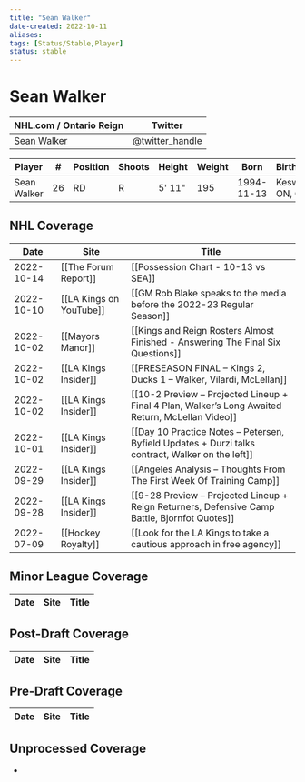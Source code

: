 ```yaml
---
title: "Sean Walker"
date-created: 2022-10-11
aliases: 
tags: [Status/Stable,Player]
status: stable
---
```


# Sean Walker

NHL.com / Ontario Reign | Twitter
-|-
[Sean Walker](https://www.nhl.com/player/sean-walker-8480336) | [@twitter_handle](https://twitter.com/)

Player | \# | Position | Shoots | Height | Weight | Born | Birthplace | Draft 
-|-|-|-|-|-|-|-|-
Sean Walker | 26 | RD | R | 5' 11" | 195 | 1994-11-13 | Keswick, ON, CAN


## NHL  Coverage
Date | Site |  Title
---|---|---
2022-10-14 | [[The Forum Report]] | [[Possession Chart - 10-13 vs SEA]]
2022-10-10 | [[LA Kings on YouTube]] | [[GM Rob Blake speaks to the media before the 2022-23 Regular Season]]
2022-10-02 | [[Mayors Manor]] | [[Kings and Reign Rosters Almost Finished - Answering The Final Six Questions]]
2022-10-02 | [[LA Kings Insider]] |  [[PRESEASON FINAL – Kings 2, Ducks 1 – Walker, Vilardi, McLellan]]
2022-10-02 | [[LA Kings Insider]] |  [[10-2 Preview – Projected Lineup + Final 4 Plan, Walker’s Long Awaited Return, McLellan Video]] 
2022-10-01 | [[LA Kings Insider]] |  [[Day 10 Practice Notes – Petersen, Byfield Updates + Durzi talks contract, Walker on the left]]
2022-09-29 | [[LA Kings Insider]] |  [[Angeles Analysis – Thoughts From The First Week Of Training Camp]]
2022-09-28 | [[LA Kings Insider]] |  [[9-28 Preview – Projected Lineup + Reign Returners, Defensive Camp Battle, Bjornfot Quotes]]
2022-07-09 | [[Hockey Royalty]] | [[Look for the LA Kings to take a cautious approach in free agency]]


## Minor League Coverage
Date | Site |  Title
---|---|---



## Post-Draft Coverage
Date | Site |  Title
---|---|---



## Pre-Draft Coverage
Date | Site |  Title
---|---|---


## Unprocessed Coverage
- 
